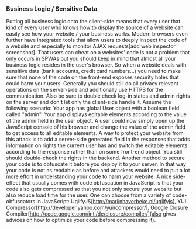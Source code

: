 ### Business Logic / Sensitive Data
Putting all business logic onto the client-side means that every user that kind of every user who knows how to display the source of a website can easily see how your website / your business works. Modern browsers even further have integrated tools that allow users to deeply inspect the code of a website and especially to monitor AJAX requests[add web inspector screenshot]. That users can cheat on a websites' code is not a problem that only occurs in SPWAs but you should keep in mind that almost all your business logic resides in the user's browser. So when a website deals with sensitive data (bank accounts, credit card numbers...) you need to make sure that none of the code on the front-end exposes security holes that could harm your users. Generally you should still do all privacy relevant operations on the server-side and additionally use HTTPS for the communication.
Also be sure to double check log-in states and admin rights on the server and don't let only the client-side handle it. Assume the following scenario: Your app has global User object with a boolean field called "admin". Your app displays editable elements according to the value of the admin field in the user object. A user could now simply open up the JavaScript console of his browser and change the value of the admin field to get access to all editable elements. A way to protect your website from this attack is to add a server-side generated field in the responses that adds information on rights the current user has and switch the editable elements according to the response rather than on some front-end object. You still should double-check the rights in the backend.
Another method to secure your code is to obfuscate it before you deploy it to your server. In that way your code is not as readable as before and attackers would need to put a lot more effort in understanding your code to harm your website. A nice side-effect that usually comes with code obfuscation in JavaScript is that your code also gets compressed so that you not only secure your website but also reduce load time for the user. One can choose from a variety of code-obfuscators in JavaScript: UglifyJS[http://marijnhaverbeke.nl/uglifyjs], YUI Compressor[http://developer.yahoo.com/yui/compressor/], Google Closure Compiler[http://code.google.com/intl/de/closure/compiler/](also gives advices on how to optimize your code before compressing it).
